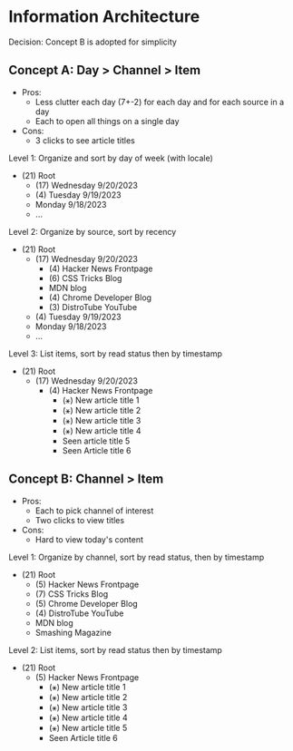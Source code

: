 # Information Architecture

Decision: Concept B is adopted for simplicity

## Concept A: Day > Channel > Item

- Pros:
  - Less clutter each day (7+-2) for each day and for each source in a day
  - Each to open all things on a single day
- Cons:
  - 3 clicks to see article titles

Level 1: Organize and sort by day of week (with locale)

- (21) Root
  - (17) Wednesday 9/20/2023
  - (4) Tuesday 9/19/2023
  - Monday 9/18/2023
  - ...

Level 2: Organize by source, sort by recency

- (21) Root
  - (17) Wednesday 9/20/2023
    - (4) Hacker News Frontpage
    - (6) CSS Tricks Blog
    - MDN blog
    - (4) Chrome Developer Blog
    - (3) DistroTube YouTube
  - (4) Tuesday 9/19/2023
  - Monday 9/18/2023
  - ...

Level 3: List items, sort by read status then by timestamp

- (21) Root
  - (17) Wednesday 9/20/2023
    - (4) Hacker News Frontpage
      - (⚹) New article title 1
      - (⚹) New article title 2
      - (⚹) New article title 3
      - (⚹) New article title 4
      - Seen article title 5
      - Seen Article title 6

## Concept B: Channel > Item

- Pros:
  - Each to pick channel of interest
  - Two clicks to view titles
- Cons:
  - Hard to view today's content

Level 1: Organize by channel, sort by read status, then by timestamp

- (21) Root
  - (5) Hacker News Frontpage
  - (7) CSS Tricks Blog
  - (5) Chrome Developer Blog
  - (4) DistroTube YouTube
  - MDN blog
  - Smashing Magazine

Level 2: List items, sort by read status then by timestamp

- (21) Root
  - (5) Hacker News Frontpage
    - (⚹) New article title 1
    - (⚹) New article title 2
    - (⚹) New article title 3
    - (⚹) New article title 4
    - (⚹) New article title 5
    - Seen Article title 6
